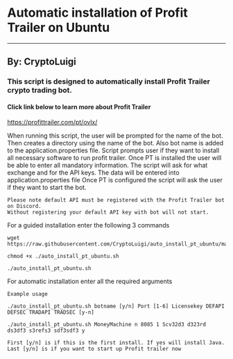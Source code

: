 # Automatic installation of Profit Trailer on Ubuntu
---
## By: CryptoLuigi

### This script is designed to automatically install Profit Trailer crypto trading bot.
#### Click link below to learn more about Profit Trailer
https://profittrailer.com/pt/ovlx/

When running this script, the user will be prompted for the name of the bot.
Then creates a directory using the name of the bot. 
Also bot name is added to the application.properties file.
Script prompts user if they want to install all necessary software to run profit trailer.
Once PT is installed the user will be able to enter all mandatory information.
The script will ask for what exchange and for the API keys.
The data will be entered into application.properties file
Once PT is configured the script will ask the user if they want to start the bot.

```
Please note default API must be registered with the Profit Trailer bot on Discord.
Without registering your default API key with bot will not start.
 ```
 
 
For a guided installation enter the following 3 commands
```
wget https://raw.githubusercontent.com/CryptoLuigi/auto_install_pt_ubuntu/master/auto_install_pt_ubuntu.sh

chmod +x ./auto_install_pt_ubuntu.sh

./auto_install_pt_ubuntu.sh
 ```
 
For automatic installation enter all the required arguments 
```
Example usage

./auto_install_pt_ubuntu.sh botname [y/n] Port [1-6] Licensekey DEFAPI DEFSEC TRADAPI TRADSEC [y-n]

./auto_install_pt_ubuntu.sh MoneyMachine n 8085 1 Scv32d3 d323rd ds3df3 s3refs3 sdf3sdf3 y

First [y/n] is if this is the first install. If yes will install Java.
Last [y/n] is if you want to start up Profit trailer now
 ```
 
